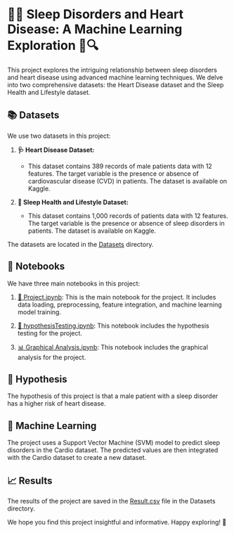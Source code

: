 # 🛌💤 Sleep Disorders and Heart Disease: A Machine Learning Exploration 💓🔍

This project explores the intriguing relationship between sleep disorders and heart disease using advanced machine learning techniques. We delve into two comprehensive datasets: the Heart Disease dataset and the Sleep Health and Lifestyle dataset.

## 📚 Datasets

We use two datasets in this project:

1. **🩺 Heart Disease Dataset:**
    * This dataset contains 389 records of male patients data with 12 features. The target variable is the presence or absence of cardiovascular disease (CVD) in patients. The dataset is available on Kaggle.

2. **🛌 Sleep Health and Lifestyle Dataset:**
    * This dataset contains 1,000 records of patients data with 12 features. The target variable is the presence or absence of sleep disorders in patients. The dataset is available on Kaggle.

The datasets are located in the [Datasets](./Datasets) directory.

## 📓 Notebooks

We have three main notebooks in this project:

1. [🔬 Project.ipynb](./Project.ipynb): This is the main notebook for the project. It includes data loading, preprocessing, feature integration, and machine learning model training.

2. [🧪 hypothesisTesting.ipynb](./hypothesisTesting.ipynb): This notebook includes the hypothesis testing for the project.

3. [📊 Graphical Analysis.ipynb](./GraphicalAnalysis.ipynb): This notebook includes the graphical analysis for the project.

## 🤔 Hypothesis

The hypothesis of this project is that a male patient with a sleep disorder has a higher risk of heart disease.

## 🤖 Machine Learning

The project uses a Support Vector Machine (SVM) model to predict sleep disorders in the Cardio dataset. The predicted values are then integrated with the Cardio dataset to create a new dataset.

## 📈 Results

The results of the project are saved in the [Result.csv](./Datasets/Result.csv) file in the Datasets directory.

We hope you find this project insightful and informative. Happy exploring! 🚀
